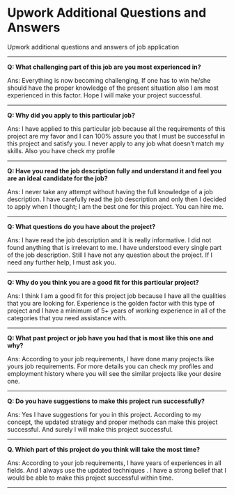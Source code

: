 # Upwork Additional Questions and Answers
Upwork additional questions and answers of job application
<hr/>
<p><b>Q: What challenging part of this job are you most experienced in?</b></p>

<p>Ans: Everything is now becoming challenging, If one has to win he/she should have the proper knowledge of the present situation also I am most experienced in this factor. Hope I will make your project successful. </p>
<hr/>
<p><b>Q: Why did you apply to this particular job?</b></p>

<p>Ans: I have applied to this particular job because all the requirements of this project are my favor and I can 100% assure you that I must be successful in this project and satisfy you. I never apply to any job what doesn’t match my skills. Also you have check my profile  </p>
<hr/>
<p><b>Q: Have you read the job description fully and understand it and feel you are an ideal candidate for the job?</b></p>

<p>Ans: I never take any attempt without having the full knowledge of a job description. I have carefully read the job description and only then I decided to apply when I thought; I am the best one for this project. You can hire me.  </p>
<hr/>
<p><b>Q: What questions do you have about the project?</b></p>

<p>Ans: I have read the job description and it is really informative. I did not found anything that is irrelevant to me. I have understood every single part of the job description. Still I have not any question about the project. If I need any further help, I must ask you.

  </p><hr/>
 <p><b> Q: Why do you think you are a good fit for this particular project?</b></p>
<p>Ans: I think I am a good fit for this project job because I have all the qualities that you are looking for. Experience is the golden factor with this type of project and I have a minimum of 5+ years of working experience in all of the categories that you need assistance with.</p>
<hr/>
<p><strong>Q: What past project or job have you had that is most like this one and why?</strong></p>
<p>Ans: According to your job requirements, I have done many projects like yours job requirements. For more details you can check my profiles and employment history where you will see the similar projects like your desire one.</p>
<hr/>
<p><strong>Q: Do you have suggestions to make this project run successfully?</strong></p>
<p>Ans: Yes I have suggestions for you in this project. According to my concept, the updated strategy and proper methods can make this project successful. And surely I will make this project successful.</p>
<hr/>
<p><strong>Q. Which part of this project do you think will take the most time?</strong></p>
<p>Ans: According to your job requirements, I have years of experiences in all fields. And I always use the updated techniques . I have a strong belief that I would be able to make this project successful within time.</p>
<hr/>


